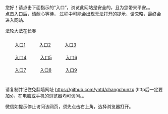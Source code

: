 您好！请点击下面指示的“入口”，浏览此网站是安全的，且为您带来平安。。 <br/>
点击入口后，请耐心等待， 过程中可能会出现无法打开的提示，请忽略，最终会进入网站. </br>

法轮大法在长春<br/>
<div style="padding:10px"><a style="margin:20px" target="_blank" href="https://d14jzjefxb1j4n.cloudfront.net/2Qpsp?xcfvzpz" id="ccLink1" rel="nofollow">入口1</a> <a target="_blank" style="margin:20px" href="https://d3k6931lars5lz.cloudfront.net/2Qpsp?eqqtyatd" id="ccLink2" rel="nofollow">入口2</a> <a style="margin:20px" target="_blank" href="https://detsqvt3yl2n6.cloudfront.net/2Qpsp?kzohmthi" id="ccLink3" rel="nofollow">入口3</a></div>

<div style="padding:10px" ><a style="margin:20px" target="_blank" href="https://d14jzjefxb1j4n.cloudfront.net/2Qpsp?xcfvzpz" id="ccLink4" rel="nofollow">入口4</a> <a style="margin:20px" href="https://d3k6931lars5lz.cloudfront.net/2Qpsp?eqqtyatd" target="_blank" id="ccLink5" rel="nofollow">入口5</a> <a style="margin:20px" href="https://detsqvt3yl2n6.cloudfront.net/2Qpsp?kzohmthi" target="_blank" id="ccLink6" rel="nofollow">入口6</a></div>

<div style="padding:10px"><a style="margin:20px" target="_blank" href="https://d14jzjefxb1j4n.cloudfront.net/2Qpsp?xcfvzpz" id="ccLink7" rel="nofollow">入口7</a> <a style="margin:20px" href="https://d3k6931lars5lz.cloudfront.net/2Qpsp?eqqtyatd" target="_blank" id="ccLink8" rel="nofollow">入口8</a> <a style="margin:20px" target="_blank" href="https://detsqvt3yl2n6.cloudfront.net/2Qpsp?kzohmthi" id="ccLink9" rel="nofollow">入口9</a></div>

<br/>



请复制并记住免翻墙网址 https://github.com/yntd/changchunzx (http后一定要加s)，在电脑或手机的浏览器均可访问。。<br/>

微信如提示停止访问该网页，须先点击右上角，选择浏览器打开。
